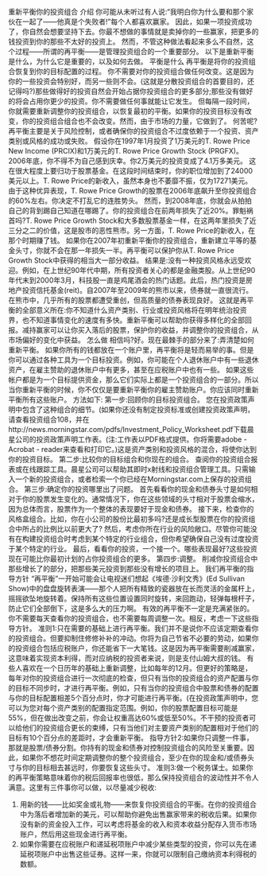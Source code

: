 重新平衡你的投资组合
介绍
你可能从未听过有人说:“我明白你为什么要和那个家伙在一起了——他真是个失败者!”每个人都喜欢赢家。
因此，如果一项投资成功了，你自然会想要坚持下去。你最不想做的事情就是卖掉你的一些赢家，把更多的钱投资到你的那些不太好的投资上。
然而，不管这种做法看起来多么不自然，这个过程——所谓的再平衡——是管理投资组合的一个重要部分。
以下是重新平衡是什么，为什么它是重要的，以及如何去做。
平衡是什么
再平衡是将你的投资组合恢复到你的目标配置的过程。
你不需要对你的投资组合做任何改变。这是因为你的一些投资会特别好，而另一些则不会。(这就是分散投资组合的首要目的，还记得吗?)那些做得好的投资自然会开始占据你投资组合的更多部分;那些没有做好的将会占用你更少的投资。你不需要做任何事就能让它发生。
但每隔一段时间，你就需要重新调整你的投资组合，以恢复最初的平衡。如果你的投资目标没有改变，你的投资组合组合也不会改变。然而，由于市场的力量，它做到了。
何苦呢?
再平衡主要是关于风险控制，或者确保你的投资组合不过度依赖于一个投资、资产类别或风格的成功或失败。
假设你在1997年1月投资了1万美元的T. Rowe Price New Income (PRCIX)和1万美元的T. Rowe Price Growth Stock (PRGFX)。2006年底，你不得不为自己感到庆幸。你2万美元的投资变成了4.1万多美元。
这在很大程度上要归功于股票基金。在这段时间结束时，你的职位增加到了24000美元以上。T. Rowe Price的新收入，虽然本身也不萎靡不振，仅为17271美元。由于这种优异表现，T. Rowe Price Growth的股票在2006年底飙升至你投资组合的60%左右。你决定不打乱它的连胜势头。
然而，到2008年底，你就会从拍拍自己的背到踢自己知道在哪踢了。你的投资组合在前两年损失了近20%。罪魁祸首吗?T. Rowe Price Growth Stock和大多数股票基金一样，在这两年里损失了近三分之二的价值，这是股市的恶性熊市。另一方面，T. Rowe Price的新收入，在那个时期赚了钱。
如果你在2007年初重新平衡你的投资组合，重新建立平等的基金头寸，你就不会在那一年损失一半。再平衡可以保护你从T. Rowe Price Growth Stock中获得的相当大一部分收益。
结果是:没有一种投资风格永远受欢迎。例如，在上世纪90年代中期，所有投资者关心的都是金融类股。从上世纪90年代末到2000年3月，科技股一直是鸡尾酒会的热门话题。此后，热门投资是房地产投资信托基金(reit)。自2007年至2009年的熊市以来，债券就一直很流行。在熊市中，几乎所有的股票都遭受重创，但高质量的债券表现良好。
这就是再平衡的全部意义所在:你不知道什么资产类别、行业或投资风格将在明年统治投资界，也不知道事情变化的速度有多快。重新平衡可以帮助你获得多样化的全部回报。减持赢家可以让你买入落后的股票，保护你的收益，并调整你的投资组合，从市场偏好的变化中获益。
怎么做
相信吗?好。现在最棘手的部分来了:弄清楚如何重新平衡。
如果你所有的钱都放在一个账户里，再平衡将是轻而易举的事。但是你可以通过各种工具为一个目标投资。例如，你可能在个人退休账户中有一些退休资产，在雇主赞助的退休账户中有更多，甚至在应税账户中也有一些。
如果这些帐户都是为一个目标提供资金，那么它们实际上都是一个投资组合的一部分。所以当你重新平衡的时候，你不仅仅是要重新平衡你的雇主赞助账户。你应该同时重新平衡所有这些账户。
方法如下:
第一步:回顾你的目标投资组合。
您在投资政策声明中包含了这种组合的细节。(如果你还没有制定投资标准或创建投资政策声明，请查看投资组合108，并在http://news.morningstar.com/pdfs/Investment_Policy_Worksheet.pdf下载晨星公司的投资政策声明工作表。(注:工作表以PDF格式提供。你将需要adobe - Acrobat - reader来查看和打印它。)这是资产类别和投资风格的混合，将使你达到你的投资目标。
第二步:比较你的目标组合和你现在的组合。
查阅你的投资组合报表或在线跟踪工具。晨星公司可以帮助其即时x射线和投资组合管理工具。只需输入一个新的投资组合，或者检索一个你已经在Morningstar.com上保存的投资组合。
第三步:确定你的投资哪里出了问题。
首先看看你的现金和债券头寸是如何相对于你的股票发生变化的。通常情况下，你在这些领域的头寸相对于股票会缩水，因为总体而言，股票作为一个整体的表现要好于现金和债券。
接下来，检查你的风格盒组合。比如，你在小公司的股份比最初多吗?还是成长型股票在你的投资组合中所占的比例比以前更大了?
然后，考虑你所在行业的风险敞口。尽管你可能没有在构建投资组合时考虑到某个特定的行业组合，但你希望确保自己没有过度投资于某个特定的行业。
最后，看看你的投资，一个接一个。哪些表现最好?这些投资现在可能比你最初计划的占你投资组合的更多。
第四步:调整。
削减你投资组合中那些增长了的部分，把那些美元投资到那些没有增长的项目上。
我们再平衡的指导方针
“再平衡”一开始可能会让电视迷们想起《埃德·沙利文秀》(Ed Sullivan Show)中的盘盘旋转表演——那个人把所有精致的瓷器放在长而灵活的金属杆上，摇摇欲坠地旋转着。保持所有这些位置设置同时旋转，来回跑动，轻弹每根杆子，防止它们全部倒下，这是多么大的压力啊。
有效的再平衡不一定是充满紧张的。你不需要每天查看你的投资组合，也不需要每周调整一次。相反，考虑一下这些指导方针。
准则1:只在需要的基础上进行再平衡。我们并不是说你不应该定期查看你的投资组合。但要抑制住修修补补的冲动。你将为自己节省不必要的劳动，如果你的投资组合包括应税账户，你还能省下一大笔钱。这是因为再平衡需要削减赢家，这意味着实现资本利得，而对应纳税的投资者来说，则是支付山姆大叔的钱。
有些人喜欢在一个日历年的基础上重新调整，比如每年的12月。但更好的策略是，每年对你的投资组合进行一次彻底的检查，但只有当你的投资组合的资产配置与你的目标不同步时，才进行再平衡。例如，只有当你的投资组合中股票和债券的配置与你的目标配置相差5个百分点时，你才可能进行再平衡。(在投资政策声明中，您可以为您对每个资产类别的配置指定范围。例如，你的股票配置目标可能是55%，但在做出改变之前，你会让权重高达60%或低至50%。不干预的投资者可以给他们的投资组合更长的束缚，只有当他们对主要资产类别的配置相对于他们的目标有10个百分点的差距时，才会重新平衡。
指导方针2:如果你只调整一件事，那就是股票/债券分割。你持有的现金和债券对控制投资组合的风险至关重要。因此，如果你不想花时间定期调整你的整个投资组合，至少在你的现金和/或债券头寸与你的目标相去甚远时，你要恢复这些头寸。
准则3:做一个税务谋士。如果你的再平衡策略意味着你的税后回报率也很低，那么保持投资组合的波动性并不令人满意。这里有三件事你可以做，以尽量减少税收:
1. 用新的钱——比如奖金或礼物——来恢复你投资组合的平衡。在你的投资组合中为落后者增加新的美元，可以帮助你避免出售赢家带来的税收后果。如果你没有新的资金投入工作，可以考虑将基金的收入和资本收益分配存入货币市场账户，然后用这些现金进行再平衡。
2. 如果你需要在应税账户和递延税项账户中减少某些类型的投资，你可以先在递延税项账户中出售这些证券。这样一来，你就可以限制自己缴纳资本利得税的数额。
